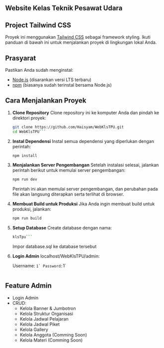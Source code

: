 ## Website Kelas Teknik Pesawat Udara

## Project Tailwind CSS

Proyek ini menggunakan [Tailwind CSS](https://tailwindcss.com/) sebagai framework styling. Ikuti panduan di bawah ini untuk menjalankan proyek di lingkungan lokal Anda.

## Prasyarat

Pastikan Anda sudah menginstal:

- [Node.js](https://nodejs.org/) (disarankan versi LTS terbaru)
- [npm](https://www.npmjs.com/) (biasanya sudah terinstal bersama Node.js)

## Cara Menjalankan Proyek

1. **Clone Repository**
   Clone repository ini ke komputer Anda dan pindah ke direktori proyek:

   ````bash
   git clone https://github.com/Haisyam/WebKlsTPU.git
   cd WebKlsTPU```
   ````

1. **Instal Dependensi**
   Instal semua dependensi yang diperlukan dengan perintah:

   ```bash
   npm install
   ```

1. **Menjalankan Server Pengembangan**
   Setelah instalasi selesai, jalankan perintah berikut untuk memulai server pengembangan:

   ```bash
   npm run dev
   ```

   Perintah ini akan memulai server pengembangan, dan perubahan pada file akan langsung diterapkan serta terlihat di browser.

1. **Membuat Build untuk Produksi**
   Jika Anda ingin membuat build untuk produksi, jalankan:

   ```bash
   npm run build
   ```

1. **Setup Database**
   Create database dengan nama:

   ````bash
   klsTpu```

   ````

   Impor database.sql ke database tersebut

1. **Login Admin**
   localhost/WebKlsTPU/admin:

   Username: ``1`
Password:``1`

   ```

   ```

## Feature Admin

- Login Admin
- CRUD:
  - Kelola Banner & Jumbotron
  - Kelola Struktur Organisasi
  - Kelola Jadwal Pelajaran
  - Kelola Jadwal Piket
  - Kelola Gallery
  - Kelola Anggota (Comming Soon)
  - Kelola Materi (Comming Soon)
